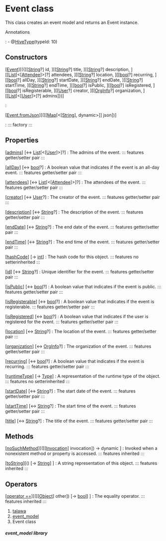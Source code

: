 
<div>

# Event class

</div>


This class creates an event model and returns an Event instance.




Annotations

:   -   @[HiveType](https://pub.dev/documentation/hive/2.2.3/hive/HiveType-class.html)(typeId:
        10)



## Constructors

[[Event](../models_events_event_model/Event/Event.md)][({[[[String](https://api.flutter.dev/flutter/dart-core/String-class.md)?] id, ][[[String](https://api.flutter.dev/flutter/dart-core/String-class.html)?] title, ][[[String](https://api.flutter.dev/flutter/dart-core/String-class.html)?] description, ][[[List](https://api.flutter.dev/flutter/dart-core/List-class.html)[\<[[Attendee](../models_events_event_model/Attendee-class.md)]\>]?] attendees, ][[[String](https://api.flutter.dev/flutter/dart-core/String-class.html)?] location, ][[[bool](https://api.flutter.dev/flutter/dart-core/bool-class.html)?] recurring, ][[[bool](https://api.flutter.dev/flutter/dart-core/bool-class.html)?] allDay, ][[[String](https://api.flutter.dev/flutter/dart-core/String-class.html)?] startDate, ][[[String](https://api.flutter.dev/flutter/dart-core/String-class.html)?] endDate, ][[[String](https://api.flutter.dev/flutter/dart-core/String-class.html)?] startTime, ][[[String](https://api.flutter.dev/flutter/dart-core/String-class.html)?] endTime, ][[[bool](https://api.flutter.dev/flutter/dart-core/bool-class.html)?] isPublic, ][[[bool](https://api.flutter.dev/flutter/dart-core/bool-class.html)?] isRegistered, ][[[bool](https://api.flutter.dev/flutter/dart-core/bool-class.html)?] isRegisterable, ][[[User](../models_user_user_info/User-class.md)?] creator, ][[[OrgInfo](../models_organization_org_info/OrgInfo-class.md)?] organization, ][[[List](https://api.flutter.dev/flutter/dart-core/List-class.html)[\<[[User](../models_user_user_info/User-class.md)]\>]?] admins]})]

:   

[[Event.fromJson](../models_events_event_model/Event/Event.fromJson.md)][([[[Map](https://api.flutter.dev/flutter/dart-core/Map-class.md)[\<[[String](https://api.flutter.dev/flutter/dart-core/String-class.html)], dynamic\>]] json])]

:   ::: 
    factory
    :::



## Properties

[[admins](../models_events_event_model/Event/admins.md)] [↔ [List](https://api.flutter.dev/flutter/dart-core/List-class.html)[\<[[User](../models_user_user_info/User-class.md)]\>]?]
:   The admins of the event.
    ::: features
    getter/setter pair
    :::

[[allDay](../models_events_event_model/Event/allDay.md)] [↔ [bool](https://api.flutter.dev/flutter/dart-core/bool-class.html)?]
:   A boolean value that indicates if the event is an all-day event.
    ::: features
    getter/setter pair
    :::

[[attendees](../models_events_event_model/Event/attendees.md)] [↔ [List](https://api.flutter.dev/flutter/dart-core/List-class.html)[\<[[Attendee](../models_events_event_model/Attendee-class.md)]\>]?]
:   The attendees of the event.
    ::: features
    getter/setter pair
    :::

[[creator](../models_events_event_model/Event/creator.md)] [↔ [User](../models_user_user_info/User-class.md)?]
:   The creator of the event.
    ::: features
    getter/setter pair
    :::

[[description](../models_events_event_model/Event/description.md)] [↔ [String](https://api.flutter.dev/flutter/dart-core/String-class.html)?]
:   The description of the event.
    ::: features
    getter/setter pair
    :::

[[endDate](../models_events_event_model/Event/endDate.md)] [↔ [String](https://api.flutter.dev/flutter/dart-core/String-class.html)?]
:   The end date of the event.
    ::: features
    getter/setter pair
    :::

[[endTime](../models_events_event_model/Event/endTime.md)] [↔ [String](https://api.flutter.dev/flutter/dart-core/String-class.html)?]
:   The end time of the event.
    ::: features
    getter/setter pair
    :::

[[hashCode](https://api.flutter.dev/flutter/dart-core/Object/hashCode.html)] [→ [int](https://api.flutter.dev/flutter/dart-core/int-class.html)]
:   The hash code for this object.
    ::: features
    no setterinherited
    :::

[[id](../models_events_event_model/Event/id.md)] [↔ [String](https://api.flutter.dev/flutter/dart-core/String-class.html)?]
:   Unique identifier for the event.
    ::: features
    getter/setter pair
    :::

[[isPublic](../models_events_event_model/Event/isPublic.md)] [↔ [bool](https://api.flutter.dev/flutter/dart-core/bool-class.html)?]
:   A boolean value that indicates if the event is public.
    ::: features
    getter/setter pair
    :::

[[isRegisterable](../models_events_event_model/Event/isRegisterable.md)] [↔ [bool](https://api.flutter.dev/flutter/dart-core/bool-class.html)?]
:   A boolean value that indicates if the event is registerable.
    ::: features
    getter/setter pair
    :::

[[isRegistered](../models_events_event_model/Event/isRegistered.md)] [↔ [bool](https://api.flutter.dev/flutter/dart-core/bool-class.html)?]
:   A boolean value that indicates if the user is registered for the
    event.
    ::: features
    getter/setter pair
    :::

[[location](../models_events_event_model/Event/location.md)] [↔ [String](https://api.flutter.dev/flutter/dart-core/String-class.html)?]
:   The location of the event.
    ::: features
    getter/setter pair
    :::

[[organization](../models_events_event_model/Event/organization.md)] [↔ [OrgInfo](../models_organization_org_info/OrgInfo-class.md)?]
:   The organization of the event.
    ::: features
    getter/setter pair
    :::

[[recurring](../models_events_event_model/Event/recurring.md)] [↔ [bool](https://api.flutter.dev/flutter/dart-core/bool-class.html)?]
:   A boolean value that indicates if the event is recurring.
    ::: features
    getter/setter pair
    :::

[[runtimeType](https://api.flutter.dev/flutter/dart-core/Object/runtimeType.html)] [→ [Type](https://api.flutter.dev/flutter/dart-core/Type-class.html)]
:   A representation of the runtime type of the object.
    ::: features
    no setterinherited
    :::

[[startDate](../models_events_event_model/Event/startDate.md)] [↔ [String](https://api.flutter.dev/flutter/dart-core/String-class.html)?]
:   The start date of the event.
    ::: features
    getter/setter pair
    :::

[[startTime](../models_events_event_model/Event/startTime.md)] [↔ [String](https://api.flutter.dev/flutter/dart-core/String-class.html)?]
:   The start time of the event.
    ::: features
    getter/setter pair
    :::

[[title](../models_events_event_model/Event/title.md)] [↔ [String](https://api.flutter.dev/flutter/dart-core/String-class.html)?]
:   The title of the event.
    ::: features
    getter/setter pair
    :::



## Methods

[[noSuchMethod](https://api.flutter.dev/flutter/dart-core/Object/noSuchMethod.html)][([[[Invocation](https://api.flutter.dev/flutter/dart-core/Invocation-class.md)] invocation]) → dynamic ]
:   Invoked when a nonexistent method or property is accessed.
    ::: features
    inherited
    :::

[[toString](https://api.flutter.dev/flutter/dart-core/Object/toString.html)][() [→ [String](https://api.flutter.dev/flutter/dart-core/String-class.html)] ]
:   A string representation of this object.
    ::: features
    inherited
    :::



## Operators

[[operator ==](https://api.flutter.dev/flutter/dart-core/Object/operator_equals.html)][([[[Object](https://api.flutter.dev/flutter/dart-core/Object-class.md)] other]) [→ [bool](https://api.flutter.dev/flutter/dart-core/bool-class.html)] ]
:   The equality operator.
    ::: features
    inherited
    :::







1.  [talawa](../index.md)
2.  [event_model](../models_events_event_model/)
3.  Event class

##### event_model library







